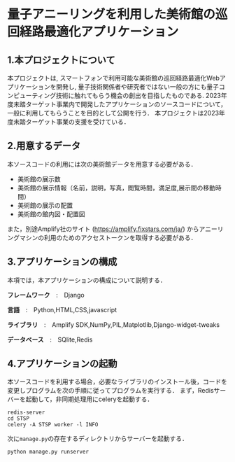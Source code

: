 # 量子アニーリングを利用した美術館の巡回経路最適化アプリケーション
## 1.本プロジェクトについて
本プロジェクトは, スマートフォンで利用可能な美術館の巡回経路最適化Webアプリケーションを開発し, 量子技術関係者や研究者ではない一般の方にも量子コンピューティング技術に触れてもらう機会の創出を目指したものである.
2023年度未踏ターゲット事業内で開発したアプリケーションのソースコードについて，一般に利用してもらうことを目的として公開を行う．
本プロジェクトは2023年度未踏ターゲット事業の支援を受けている．

## 2.用意するデータ
本ソースコードの利用には次の美術館データを用意する必要がある．
* 美術館の展示数
* 美術館の展示情報（名前，説明，写真，閲覧時間，満足度,展示間の移動時間）
* 美術館の展示の配置
* 美術館の館内図・配置図

また，別途Amplify社のサイト (https://amplify.fixstars.com/ja/) からアニーリングマシンの利用のためのアクセストークンを取得する必要がある．

## 3.アプリケーションの構成
本項では，本アプリケーションの構成について説明する．

**フレームワーク**　:　Django

**言語**　:　Python,HTML,CSS,javascript

**ライブラリ**　:　Amplify SDK,NumPy,PIL,Matplotlib,Django-widget-tweaks

**データベース**　:　SQlite,Redis

## 4.アプリケーションの起動
本ソースコードを利用する場合，必要なライブラリのインストール後，コードを変更しプログラムを次の手順に従ってプログラムを実行する．
まず，Redisサーバーを起動して，非同期処理用にceleryを起動する．
```
redis-server
cd STSP
celery -A STSP worker -l INFO 
```
次に`manage.py`の存在するディレクトリからサーバーを起動する．
```
python manage.py runserver
```


